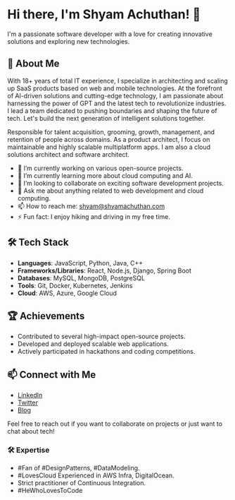 # Hi there, I'm Shyam Achuthan! 👋

I'm a passionate software developer with a love for creating innovative solutions and exploring new technologies.

## 🚀 About Me

With 18+ years of total IT experience, I specialize in architecting and scaling up SaaS products based on web and mobile technologies. At the forefront of AI-driven solutions and cutting-edge technology, I am passionate about harnessing the power of GPT and the latest tech to revolutionize industries. I lead a team dedicated to pushing boundaries and shaping the future of tech. Let's build the next generation of intelligent solutions together.

Responsible for talent acquisition, grooming, growth, management, and retention of people across domains. As a product architect, I focus on maintainable and highly scalable multiplatform apps. I am also a cloud solutions architect and software architect.

- 🔭 I’m currently working on various open-source projects.
- 🌱 I’m currently learning more about cloud computing and AI.
- 👯 I’m looking to collaborate on exciting software development projects.
- 💬 Ask me about anything related to web development and cloud computing.
- 📫 How to reach me: shyam@shyamachuthan.com
- ⚡ Fun fact: I enjoy hiking and driving in my free time.

## 🛠️ Tech Stack

- **Languages**: JavaScript, Python, Java, C++
- **Frameworks/Libraries**: React, Node.js, Django, Spring Boot
- **Databases**: MySQL, MongoDB, PostgreSQL
- **Tools**: Git, Docker, Kubernetes, Jenkins
- **Cloud**: AWS, Azure, Google Cloud

## 🏆 Achievements

- Contributed to several high-impact open-source projects.
- Developed and deployed scalable web applications.
- Actively participated in hackathons and coding competitions.

## 📫 Connect with Me

- [LinkedIn](https://www.linkedin.com/in/shyam-achuthan)
- [Twitter](https://twitter.com/shyam_achuthan)
- [Blog](https://shyamachuthan.com)

Feel free to reach out if you want to collaborate on projects or just want to chat about tech!

### 🛠️ Expertise

- #Fan of #DesignPatterns, #DataModeling.
- #LovesCloud Experienced in AWS Infra, DigitalOcean.
- Strict practitioner of Continuous Integration.
- #HeWhoLovesToCode
